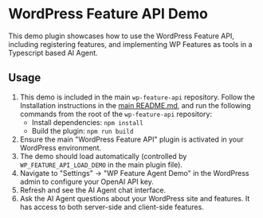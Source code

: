 # WordPress Feature API Demo

This demo plugin showcases how to use the WordPress Feature API, including registering features, and implementing WP Features as tools in a Typescript based AI Agent.

## Usage

1. This demo is included in the main `wp-feature-api` repository. Follow the Installation instructions in the [main README.md](../../README.md), and run the following commands from the root of the `wp-feature-api` repository:
   - Install dependencies: `npm install`
   - Build the plugin: `npm run build`
2. Ensure the main "WordPress Feature API" plugin is activated in your WordPress environment.
3. The demo should load automatically (controlled by `WP_FEATURE_API_LOAD_DEMO` in the main plugin file).
4. Navigate to "Settings" -> "WP Feature Agent Demo" in the WordPress admin to configure your OpenAI API key.
5. Refresh and see the AI Agent chat interface.
6. Ask the AI Agent questions about your WordPress site and features. It has access to both server-side and client-side features.
